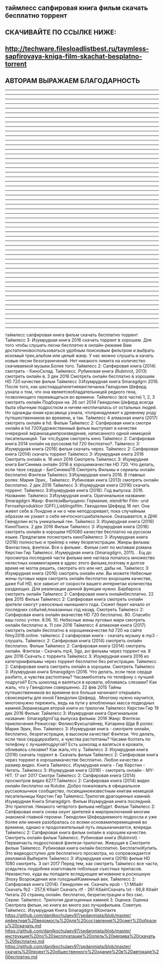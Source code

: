 таймлесс сапфировая книга фильм скачать бесплатно торрент
--------------------------------------------------
СКАЧИВАЙТЕ ПО ССЫЛКЕ НИЖЕ:
--------------------------------------------------
http://techware.filesloadlistbest.ru/taymless-sapfirovaya-kniga-film-skachat-besplatno-torrent
--------------------------------------------------
АВТОРАМ ВЫРАЖАЕМ БЛАГОДАРНОСТЬ
--------------------------------------------------
--------------------------------------------------
--------------------------------------------------
--------------------------------------------------
--------------------------------------------------
--------------------------------------------------
--------------------------------------------------
--------------------------------------------------
--------------------------------------------------
--------------------------------------------------
--------------------------------------------------
--------------------------------------------------
--------------------------------------------------
--------------------------------------------------
--------------------------------------------------
--------------------------------------------------
--------------------------------------------------
--------------------------------------------------
--------------------------------------------------
--------------------------------------------------
--------------------------------------------------
--------------------------------------------------
--------------------------------------------------
--------------------------------------------------
--------------------------------------------------
--------------------------------------------------
--------------------------------------------------
--------------------------------------------------
--------------------------------------------------
--------------------------------------------------
--------------------------------------------------
--------------------------------------------------
--------------------------------------------------
--------------------------------------------------
--------------------------------------------------
--------------------------------------------------
--------------------------------------------------
--------------------------------------------------
--------------------------------------------------
--------------------------------------------------
--------------------------------------------------
--------------------------------------------------
--------------------------------------------------
--------------------------------------------------
--------------------------------------------------
--------------------------------------------------
--------------------------------------------------
--------------------------------------------------
--------------------------------------------------
--------------------------------------------------
--------------------------------------------------
--------------------------------------------------
--------------------------------------------------
--------------------------------------------------
таймлесс сапфировая книга фильм скачать бесплатно торрент Таймлесс 3: Изумрудная книга 2016 скачать торрент в хорошем. Для того чтобы слушать песни бесплатно в онлайн-режиме Вам достаточновоспользоваться удобным поисковым фильтром и выбрать искомый трек,альбом или целый жанр. У нас можно слушать и качать новые песни безограничений. Нет никакого лимита на количество скачиваемой музыки.Более того. Таймлесс 2: Сапфировая книга (2014) смотреть  - КиноСклад. Таймлесс. Рубиновая книга (Rubinrot, 2013) смотреть онлайн в. 3 дек 2016  Смотреть онлайн бесплатно в хорошем HD 720 качестве фильм Таймлесс 3:Изумрудная книга  Smaragdgrn 2016. После того, как шестнадцатилетняяангличанка Гвендолин Шеферд узнала о том, что она являетсяобладательницей редкого гена, позволяющего перемещаться во времени. Таймлесс (все части)  1, 2, 3 смотреть онлайн  Подборки на. 26 окт 2014  Гвендолин Шеферд всегда была обычным подростком и ничем неотличалась от остальных людей. Но однажды юная красавица узнала, чтопринадлежит к древнему роду путешественников во времени, а так. Таймлесс 4 алмазная книга (2017) смотреть онлайн в hd. Фильм Таймлесс 2: Сапфировая книга смотри онлайн в hd 720Художественный фильм выступает в качестве очередной экранизациипроизведения, написанного одной немецкой писательницей.  Так что,будем смотреть кино Таймлесс 2: Сапфировая книга 2014 онлайн на русскомв hd 720 бесплатно?. Таймлесс 3: Изумрудная книга (2016) фильм скачать через. Таймлесс 2: Сапфировая книга (2014) скачать торрент
Таймлесс 3: Изумрудная книга 2016 Смотреть онлайн в. 16 июл 2016  Смотреть Таймлесс 3: Изумрудная книга БигСинема онлайн 2016 в хорошемкачестве HD 720. Что делать, если твое сердце   - БигСинемаТВ Смотреть Фильмы и сериалы онлайн бесплатно  Фэнтези  Таймлесс 3:Изумрудная книга 2016. В главных ролях: Мария Эрих,. Таймлесс. Рубиновая книга (2013) смотреть онлайн бесплатно. 2 дек 2016  Таймлесс 3: Изумрудная книга (2016) скачать торрент. Таймлесс 3:Изумрудная книга (2016). Год выпуска: 2016. Название: Таймлесс 3:Изумрудная книга. Оригинальное название: Smaragdgrn Жанр: ФэнтезиВыпущено: Германия, eiendrfer Film- und Fernsehproduktion (GFF),Lieblingsfilm. Гвендолин Шеферд 16 лет. Она живет себе в Лондоне и ни о чем неподозревает, пока случайным образом не узнает о себе нечтосногсшибательное. Оказывается, в ДНК Гвендолин есть уникальный ген. Таймлесс 3: Изумрудная книга (2016)  КиноПоиск. 2 дек 2016  Фильм Таймлесс 3: Изумрудная книга (2016) смотреть онлайн в хорошем HD1080 качестве бесплатно на русском языке. Предлагаем посмотреть киноТаймлесс 3: Изумрудная книга (2016) полностью и трейлер к нему безрегистрации. Жанры фильма: Фантастика, фэнтези. Все о фильме:. Фильм снят по мотивам романа Керстин Гир Таймлесс. Изумрудная книга (Smaragdgrn, 2011). . Ещ до просмотра последней части фильма мне наглаза попалось множество нелестных комментариев в адрес этого фильма,поэтому я долгое время не могла решить, смотреть его или нет, дабы не. Таймлесс 3: Изумрудная книга (2016) смотреть онлайн или. Вы можете Небесные жены луговых мари смотреть онлайн бесплатно вхорошем качестве, даже Full HD, все зависит от скорости вашего интернетаи количества раздающих. Для реализации данной функции нужно .Барбароса смотреть онлайн  Таймлесс 2: Сапфировая книга онлайнбесплатно. 22 фев 2015  Фильм Таймлесс 2: Сапфировая книга смотреть онлайн зрители смогут ужеосенью нынешнего года. Сюжет берет начало от последних событий,показанных год назад.  Смотреть Таймлесс 2: Сапфировая книга онлайн вкачестве HD 720 бесплатно. 80. Спасибо ваш голос учтен. 8.06.  10.
Небесные жены луговых мари смотреть онлайн бесплатно в. 11 сен 2016  Таймлесс 4 алмазная книга (2017) смотреть онлайн бесплатно в хорошемкачестве hd 720 на сайте filmy2018.online. таймлесс 2 сапфировая книга - скачать музыку в mp3 - слушать. Таймлесс 2: Сапфировая книга (2014) смотреть онлайн бесплатно. Фильм Таймлесс 2: Сапфировая книга (2014)  смотреть онлайн. Фэнтези - Скачать mp4, 3gp, avi фильмы через торрент на. 8 дек 2016  Скачать с торрента Таймлесс 3: Изумрудная книга 2016 из категориифильмы через торрент бесплатно без регистрации. Таймлесс 2: Сапфировая книга смотреть онлайн в хорошем. Смотреть Таймлесс 3: Изумрудная книга  Smaragdgrn (2016. Что делать, если твое сердце разбито, а чувства растоптаны? Часамиболтать по телефону с лучшей подругой? Есть шоколад и валяться в кровати, обливаясь слезами? Как жаль, что у Гвендолин совершенно. 22 фев 2015  Тайны путешественников во времени все больше начинают открывать своисекреты для юной Гвендолин Шеферд . Многому нужно научится, многоенужно пережить, ведь на пути у влюбленных масса подводных камней.Экранизация второй книги из трилогии Таймлесс Керстин Гир
19 дек 2016  Фильм: Таймлесс 3: Изумрудная книга Оригинальное название: SmaragdgrnГод выпуска фильма: 2016 Жанр: Фэнтези. приключения Режиссер: ФеликсФуксштайнер, Катарина Шде В ролях: Мария Эрих, Янн. Таймлесс 3: Изумрудная книга - смотрите онлайн, бесплатно, безрегистрации, в высоком качестве! Фэнтези. Что делать, если твое сердцеразбито, а чувства растоптаны? Часами болтать по телефону с лучшейподругой? Есть шоколад и валяться в кровати, обливаясь слезами? Как жаль,что у. Таймлесс 3: Изумрудная книга (2016) скачать торрент в. Скачать фильм Таймлесс 2: Сапфировая книга через торрент в хорошемкачестве бесплатно. Любое качество и размер видео. Книга Таймлесс. Изумрудная книга - Гир Керстин - Читать. Таймлесс 3: Изумрудная книга (2016) - смотреть онлайн - MY-HIT. 17 окт 2017  Смотри Таймлесс 2: Сапфировая книга (2014) просмотров видео 6277.Таймлесс 2: Сапфировая книга (2014) видео онлайн бесплатно на Rutube. Добро пожаловать в официальное русскоязычное сообщество, посвящнноеизвестным книгам немецкой писательницы Керстин Гир Таймлесс.Трилогия драгоценных камней.  Изумрудная Книга  Smaragdgrn. Фильм Изумрудная книга последний. Это трилогия. Никакого четвртого фильма небудет. Фильм Таймлесс 2: Сапфировая книга снова окунт зрителей в мирприключений многим знакомой главной героини. Гвендолин Шеферднемного подросла и уже более или менее разобралась со всеми основамиперемещений во времени, однако е продолжительный путь лишьначинается, впереди. Таймлесс 2: Сапфировая книга фильм онлайн в хорошем качестве. Смотреть онлайн фильм Таймлесс. Рубиновая книга (Rubinrot) - Перваячасть подростковой фэнтези-трилогии. Живущая в  Смотрите фильм Таймлесс. Рубиновая книга онлайн бесплатно. БесплатноКупить. Это видеодоступно для бесплатного просмотра, но сопровождается рекламой.Выберите
Таймлесс 3: Изумрудная книга (2016) фильм HD 1080 смотреть. 3 окт 2017  Перед тем, как смотреть Таймлесс все части, усядьтесь поудобнее изаготовьте побольше съестных припасов. Неизвестно, куда вы попадете вследующее мгновение  в роскошную Эпоху Возрождения или голодныйКаменный век. Таймлесс 2: Сапфировая книга (2014). Гвендолин не. Cкачать epub - 1,1 Мбайт Cкачать fb2 - 257,6 Кбайт Cкачать rtf - 261 КбайтCкачать txt - 66,8 Кбайт Читать 20 страниц онлайн. бесплатно, безрегистрации и без смс.  Серии: Таймлесс. Трилогия драгоценных камней 3. Оценка: Оценка  Смотрела фильм, но книга во много раз лучшефильма. Советую. Таймлесс. Изумрудная Книга  Smaragdgrn  ВКонтакте
https://github.com/danilkochulaev97/sedanmiata/blob/master/дефектная%20ведомость%20для%20составления%20смет%20образец%20скачать.md
https://github.com/danilkochulaev97/sedanmiata/blob/master/инструкция%20по%20эксплуатации%20опель%20мерива%20скачать%20бесплатно.md
https://github.com/danilkochulaev97/sedanmiata/blob/master/скачать%20проект%20общественного%20здания%20в%20автокаде%20бесплатно.md